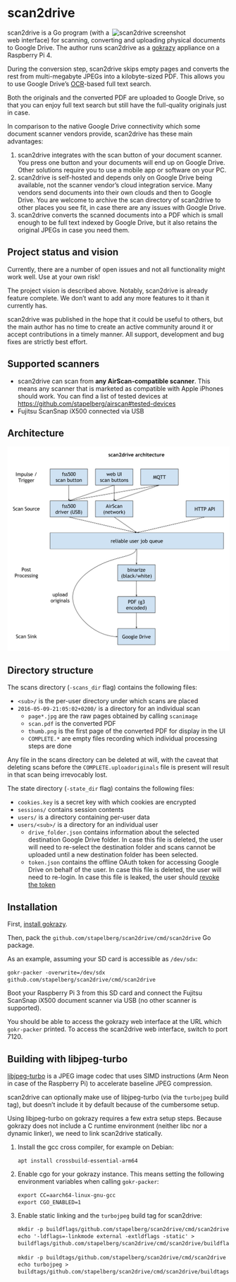 # scan2drive

<img src="https://github.com/stapelberg/scan2drive/raw/main/scan2drive.png"
width="266" align="right" alt="scan2drive screenshot">

scan2drive is a Go program (with a web interface) for scanning, converting and
uploading physical documents to Google Drive. The author runs scan2drive as a
[gokrazy](https://gokrazy.org/) appliance on a Raspberry Pi 4.

During the conversion step, scan2drive skips empty pages and converts the rest
from multi-megabyte JPEGs into a kilobyte-sized PDF. This allows you to use
Google Drive’s
[OCR](https://en.wikipedia.org/wiki/Optical_character_recognition)-based full
text search.

Both the originals and the converted PDF are uploaded to Google Drive, so that
you can enjoy full text search but still have the full-quality originals just
in case.

In comparison to the native Google Drive connectivity which some document
scanner vendors provide, scan2drive has these main advantages:

 1. scan2drive integrates with the scan button of your document scanner. You
    press one button and your documents will end up on Google Drive. Other
    solutions require you to use a mobile app or software on your PC.
 1. scan2drive is self-hosted and depends only on Google Drive being available,
    not the scanner vendor’s cloud integration service. Many vendors send
    documents into their own clouds and then to Google Drive. You are welcome
    to archive the scan directory of scan2drive to other places you see fit, in
    case there are any issues with Google Drive.
 1. scan2drive converts the scanned documents into a PDF which is small enough
    to be full text indexed by Google Drive, but it also retains the original
    JPEGs in case you need them.

## Project status and vision

Currently, there are a number of open issues and not all functionality might
work well. Use at your own risk!

The project vision is described above. Notably, scan2drive is already feature
complete. We don’t want to add any more features to it than it currently has.

scan2drive was published in the hope that it could be useful to others, but the
main author has no time to create an active community around it or accept
contributions in a timely manner. All support, development and bug fixes are
strictly best effort.

## Supported scanners

* scan2drive can scan from **any AirScan-compatible scanner**. This means any
  scanner that is marketed as compatible with Apple iPhones should work. You can
  find a list of tested devices at
  https://github.com/stapelberg/airscan#tested-devices
* Fujitsu ScanSnap iX500 connected via USB

## Architecture

![](/img/2021-11-14-scan2drive-architecture.svg)

## Directory structure

The scans directory (`-scans_dir` flag) contains the following files:

 * `<sub>/` is the per-user directory under which scans are placed
  * `2016-05-09-21:05:02+0200/` is a directory for an individual scan
    * `page*.jpg` are the raw pages obtained by calling `scanimage`
    * `scan.pdf` is the converted PDF
    * `thumb.png` is the first page of the converted PDF for display in the UI
    * `COMPLETE.*` are empty files recording which individual processing steps
      are done

Any file in the scans directory can be deleted at will, with the caveat that
deleting scans before the `COMPLETE.uploadoriginals` file is present will
result in that scan being irrevocably lost.

The state directory (`-state_dir` flag) contains the following files:

 * `cookies.key` is a secret key with which cookies are encrypted
 * `sessions/` contains session contents
 * `users/` is a directory containing per-user data
  * `users/<sub>/` is a directory for an individual user
    * `drive_folder.json` contains information about the selected destination
      Google Drive folder. In case this file is deleted, the user will need to
      re-select the destination folder and scans cannot be uploaded until a new
      destination folder has been selected.
    * `token.json` contains the offline OAuth token for accessing Google Drive
      on behalf of the user. In case this file is deleted, the user will need
      to re-login. In case this file is leaked, the user should [revoke the
      token](https://security.google.com/settings/u/0/security/permissions)

## Installation

First, [install gokrazy](https://gokrazy.org/quickstart.html).

Then, pack the `github.com/stapelberg/scan2drive/cmd/scan2drive` Go package.

As an example, assuming your SD card is accessible as `/dev/sdx`:

```
gokr-packer -overwrite=/dev/sdx github.com/stapelberg/scan2drive/cmd/scan2drive
```

Boot your Raspberry Pi 3 from this SD card and connect the Fujitsu
ScanSnap iX500 document scanner via USB (no other scanner is
supported).

You should be able to access the gokrazy web interface at the URL
which `gokr-packer` printed. To access the scan2drive web interface,
switch to port 7120.

## Building with libjpeg-turbo

[libjpeg-turbo](https://libjpeg-turbo.org/) is a JPEG image codec that uses SIMD
instructions (Arm Neon in case of the Raspberry Pi) to accelerate baseline JPEG
compression.

scan2drive can optionally make use of libjpeg-turbo (via the `turbojpeg` build
tag), but doesn’t include it by default because of the cumbersome setup.

Using libjpeg-turbo on gokrazy requires a few extra setup steps. Because gokrazy
does not include a C runtime environment (neither libc nor a dynamic linker), we
need to link scan2drive statically.

1. Install the gcc cross compiler, for example on Debian:
    ```
   apt install crossbuild-essential-arm64
   ```

1. Enable cgo for your gokrazy instance. This means setting the following
   environment variables when calling `gokr-packer`:

    ```
    export CC=aarch64-linux-gnu-gcc
    export CGO_ENABLED=1
    ```

1. Enable static linking and the `turbojpeg` build tag for scan2drive:

    ```
    mkdir -p buildflags/github.com/stapelberg/scan2drive/cmd/scan2drive
    echo '-ldflags=-linkmode external -extldflags -static' > buildflags/github.com/stapelberg/scan2drive/cmd/scan2drive/buildflags.txt

    mkdir -p buildtags/github.com/stapelberg/scan2drive/cmd/scan2drive
    echo turbojpeg > buildtags/github.com/stapelberg/scan2drive/cmd/scan2drive/buildtags.txt
    ```
